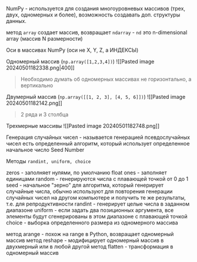NumPy - используется для создания многоуровневых массивов (трех, двух, одномерных и более), возможность создавать доп. структуры данных.

метод `array`
создает массив, возвращает `ndarray` - `nd` это n-dimensional array (массив N размерности)

Оси в массивах NumPy (оси не X, Y, Z, а ИНДЕКСЫ)

Одномерный массив (`np.array([1,2,3,4])`)
![[Pasted image 20240501182338.png|400]]
>Необходимо думать об одномерных массивах не горизонтально, а вертикально

Двумерный массив (`np.array([[1, 2, 3], [4, 5, 6]])`)
![[Pasted image 20240501182142.png]]
>2 ряда и 3 столбца

Трехмерные массивы
![[Pasted image 20240501182748.png]]

Генерация случайных чисел - называется генерацией псевдослучайных чисел
есть определенный алгоритм, который использует определенное начальное число Seed Number

Методы `randint, uniform, choice`

zeros - заполняет нулями, по умолчанию float
ones - заполняет единицами
random - генерируются числа с плавающей точкой от 0 до 1
seed - начальное "зерно" для алгоритма, который генерирует случайные числа, обычно используют для повторения генерации случайных чисел на другом компьютере и получить те же результаты, т.е. для репродуктивности
randint - генерирует целые числа в заданном диапазоне
uniform - если задать два позиционных аргумента, все элементы будут сгенерированы в этом диапазоне с плавающей точкой
choice - выборка определенного размера из одномерного массива

метод arange - похож на range в Python, возвращает одномерный массив
метод reshape - модифицирует одномерный массив в двухмерный или в любой другой
метод flatten - трансформация в одномерный массив


